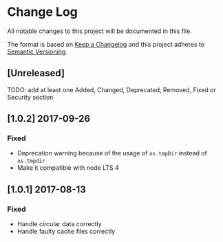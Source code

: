 # Change Log
All notable changes to this project will be documented in this file.

The format is based on [Keep a Changelog](http://keepachangelog.com/) and this project adheres to [Semantic Versioning](http://semver.org/).

## [Unreleased]

TODO: add at least one Added, Changed, Deprecated, Removed, Fixed or Security section

## [1.0.2] 2017-09-26

### Fixed
- Deprecation warning because of the usage of `os.tmpDir` instead of `os.tmpdir`
- Make it compatible with node LTS 4

## [1.0.1] 2017-08-13

### Fixed
- Handle circular data correctly
- Handle faulty cache files correctly
